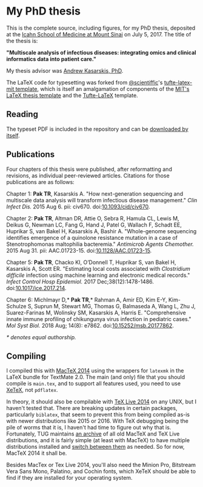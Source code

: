 # My PhD thesis

This is the complete source, including figures, for my PhD thesis, deposited at the [Icahn School of Medicine at Mount Sinai](http://icahn.mssm.edu) on July 5, 2017. The title of the thesis is:

**"Multiscale analysis of infectious diseases: integrating omics and clinical informatics data into patient care."**

My thesis advisor was [Andrew Kasarskis, PhD](https://icahn.mssm.edu/profiles/andrew-kasarskis).

The LaTeX code for typesetting was forked from [\@scientiffic](https://twitter.com/scientiffic)'s [tufte-latex-mit template](https://github.com/ttseng/tufte-latex-mit), which is itself an amalgamation of components of the [MIT's LaTeX thesis template](http://web.mit.edu/thesis/tex/) and the [Tufte-LaTeX](https://tufte-latex.github.io/tufte-latex/) template.

## Reading

The typeset PDF is included in the repository and can be [downloaded by itself](https://github.com/powerpak/thesis/raw/master/main.pdf).

## Publications

Four chapters of this thesis were published, after reformatting and revisions, as individual peer-reviewed articles. Citations for those publications are as follows:

Chapter 1: **Pak TR**, Kasarskis A. "How next-generation sequencing and multiscale data analysis will transform infectious disease management."
_Clin Infect Dis._ 2015 Aug 6. pii: civ670.  doi:[10.1093/cid/civ670](https://doi.org/10.1093/cid/civ670).

Chapter 2: **Pak TR**, Altman DR, Attie O, Sebra R, Hamula CL, Lewis M, Deikus G, Newman LC, Fang G, Hand J, Patel G, Wallach F, Schadt EE,
Huprikar S, van Bakel H, Kasarskis A, Bashir A. "Whole-genome sequencing identifies emergence of a quinolone resistance mutation in a
case of Stenotrophomonas maltophilia bacteremia." _Antimicrob Agents Chemother._ 2015 Aug 31. pii: AAC.01723-15. doi:[10.1128/AAC.01723-15](https://doi.org/10.1128/AAC.01723-15).

Chapter 5: **Pak TR**, Chacko KI, O’Donnell T, Huprikar S, van Bakel H, Kasarskis A, Scott ER. "Estimating local costs associated with _Clostridium difficile_ infection using machine learning and electronic medical records." _Infect Control Hosp Epidemiol._ 2017 Dec;38(12):1478-1486. doi:[10.1017/ice.2017.214](https://doi.org/10.1017/ice.2017.214).

Chapter 6: Michlmayr D,\* **Pak TR**,\* Rahman A, Amir ED, Kim E-Y, Kim-Schulze S, Suprun M, Stewart MG, Thomas G, Balmaseda A, Wang L, Zhu J, Suarez-Farinas M, Wolinsky SM, Kasarskis A, Harris E. "Comprehensive innate immune profiling of chikungunya virus infection in pediatric cases." _Mol Syst Biol._ 2018 Aug; 14(8): e7862. doi:[10.15252/msb.20177862](https://doi.org/10.15252/msb.20177862).

_\* denotes equal authorship._

## Compiling

I compiled this with [MacTeX 2014](ftp://tug.org/historic/systems/mactex/2014/) using the wrappers for `latexmk` in the LaTeX bundle for TextMate 2.0. The main (and only) file that you should compile is `main.tex`, and to support all features used, you need to use [XeTeX](https://en.wikipedia.org/wiki/XeTeX), not `pdflatex`.

In theory, it should also be compilable with [TeX Live 2014](ftp://tug.org/historic/systems/texlive/2014/) on any UNIX, but I haven't tested that. There are breaking updates in certain packages, particularly `biblatex`, that seem to prevent this from being compiled as-is with newer distributions like 2015 or 2016. With TeX debugging being the pile of worms that it is, I haven't had time to figure out why that is. Fortunately, TUG maintains [an archive](ftp://tug.org/historic/systems) of all old MacTeX and TeX Live distributions, and it is fairly simple (at least with MacTeX) to have multiple distributions installed and [switch between them](http://www.tug.org/mactex/multipletexdistributions.html) as needed. So for now, MacTeX 2014 it shall be.

Besides MacTex or Tex Live 2014, you'll also need the Minion Pro, Bitstream Vera Sans Mono, Palatino, and Cochin fonts, which XeTeX should be able to find if they are installed for your operating system.